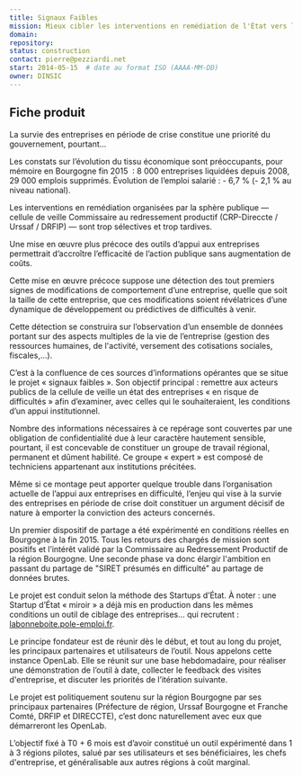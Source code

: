 ```yaml
---
title: Signaux Faibles
mission: Mieux cibler les interventions en remédiation de l'État vers les entreprises en difficulté
domain:
repository:
status: construction
contact: pierre@pezziardi.net
start: 2014-05-15  # date au format ISO (AAAA-MM-DD)
owner: DINSIC
---
```


## Fiche produit

La survie des entreprises en période de crise constitue une priorité du gouvernement, pourtant…

Les constats sur l’évolution du tissu économique sont préoccupants, pour mémoire en Bourgogne fin 2015 &nbsp;: 8&nbsp;000 entreprises liquidées depuis 2008, 29&nbsp;000 emplois supprimés. Évolution de l’emploi salarié : -&nbsp;6,7&nbsp;% (-&nbsp;2,1&nbsp;% au niveau national).

Les interventions en remédiation organisées par la sphère publique — cellule de veille Commissaire au redressement productif (CRP-Direccte / Urssaf / DRFIP) — sont trop sélectives et trop tardives.

Une mise en œuvre plus précoce des outils d’appui aux entreprises permettrait d’accroître l’efficacité de l’action publique sans augmentation de coûts.

Cette mise en œuvre précoce suppose une détection des tout premiers signes de modifications de comportement d’une entreprise, quelle que soit la taille de cette entreprise, que ces modifications soient révélatrices d’une dynamique de développement ou prédictives de difficultés à venir.

Cette détection se construira sur l’observation d’un ensemble de données portant sur des aspects multiples de la vie de l’entreprise (gestion des ressources humaines, de l'activité, versement des cotisations sociales, fiscales,…).

C’est à la confluence de ces sources d’informations opérantes que se situe le projet «&nbsp;signaux faibles&nbsp;». Son objectif principal : remettre aux acteurs publics de la cellule de veille un état des entreprises «&nbsp;en risque de difficultés&nbsp;» afin d’examiner, avec celles qui le souhaiteraient, les conditions d’un appui institutionnel.

Nombre des informations nécessaires à ce repérage sont couvertes par une obligation de confidentialité due à leur caractère hautement sensible, pourtant, il est concevable de constituer un groupe de travail régional, permanent et dûment habilité. Ce groupe «&nbsp;expert&nbsp;» est composé de techniciens appartenant aux institutions précitées.

Même si ce montage peut apporter quelque trouble dans l’organisation actuelle de l’appui aux entreprises en difficulté, l’enjeu qui vise à la survie des entreprises en période de crise doit constituer un argument décisif de nature à emporter la conviction des acteurs concernés.

Un premier dispositif de partage a été expérimenté en conditions réelles en Bourgogne à la fin 2015. Tous les retours des chargés de mission sont positifs et l’intérêt validé par la Commissaire au Redressement Productif de la région Bourgogne. Une seconde phase va donc élargir l'ambition en passant du partage de "SIRET présumés en difficulté" au partage de données brutes.

Le projet est conduit selon la méthode des Startups d’État. À noter : une Startup d’État «&nbsp;miroir&nbsp;» a déjà mis en production dans les mêmes conditions un outil de ciblage des entreprises… qui recrutent : [labonneboite.pole-emploi.fr](http://labonneboite.pole-emploi.fr).

Le principe fondateur est de réunir dès le début, et tout au long du projet, les principaux partenaires et utilisateurs de l’outil. Nous appelons cette instance OpenLab. Elle se réunit sur une base hebdomadaire, pour réaliser une démonstration de l’outil à date, collecter le feedback des visites d'entreprise, et discuter les priorités de l’itération suivante.

Le projet est politiquement soutenu sur la région Bourgogne par ses principaux partenaires (Préfecture de région, Urssaf Bourgogne et Franche Comté, DRFIP et DIRECCTE), c’est donc naturellement avec eux que démarreront les OpenLab.

L’objectif fixé à T0&nbsp;+&nbsp;6&nbsp;mois est d’avoir constitué un outil expérimenté dans 1 à 3 régions pilotes, salué par ses utilisateurs et ses bénéficiaires, les chefs d'entreprise, et généralisable aux autres régions à coût marginal.
